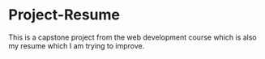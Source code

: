# Project-Resume
This is a capstone project from the web development course which is also my resume which I am trying to improve.
